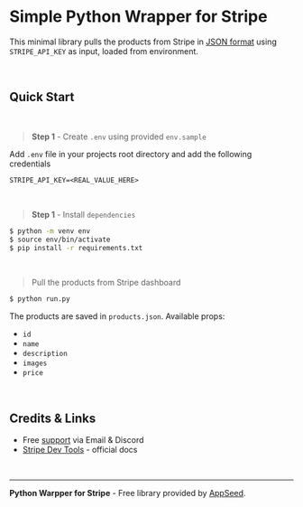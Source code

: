 # Simple Python Wrapper for Stripe

This minimal library pulls the products from Stripe in [JSON format](./products.json) using `STRIPE_API_KEY` as input, loaded from environment.   

<br />

## Quick Start

<br />

> **Step 1** - Create `.env` using provided `env.sample`

 Add `.env` file in your projects root directory and add the following credentials

```
STRIPE_API_KEY=<REAL_VALUE_HERE>
```

<br />

> **Step 1** - Install `dependencies`

```bash
$ python -m venv env
$ source env/bin/activate
$ pip install -r requirements.txt
```

<br /> 

> Pull the products from Stripe dashboard

```bash
$ python run.py
```

The products are saved in `products.json`. Available props: 

- `id`
- `name`
- `description`
- `images`
- `price`

<br />

## Credits & Links

- Free [support](https://appseed.us/support) via Email & Discord 
- [Stripe Dev Tools](https://stripe.com/docs/development) - official docs

<br />

---
**Python Warpper for Stripe** - Free library provided by [AppSeed](https://appseed.us).
